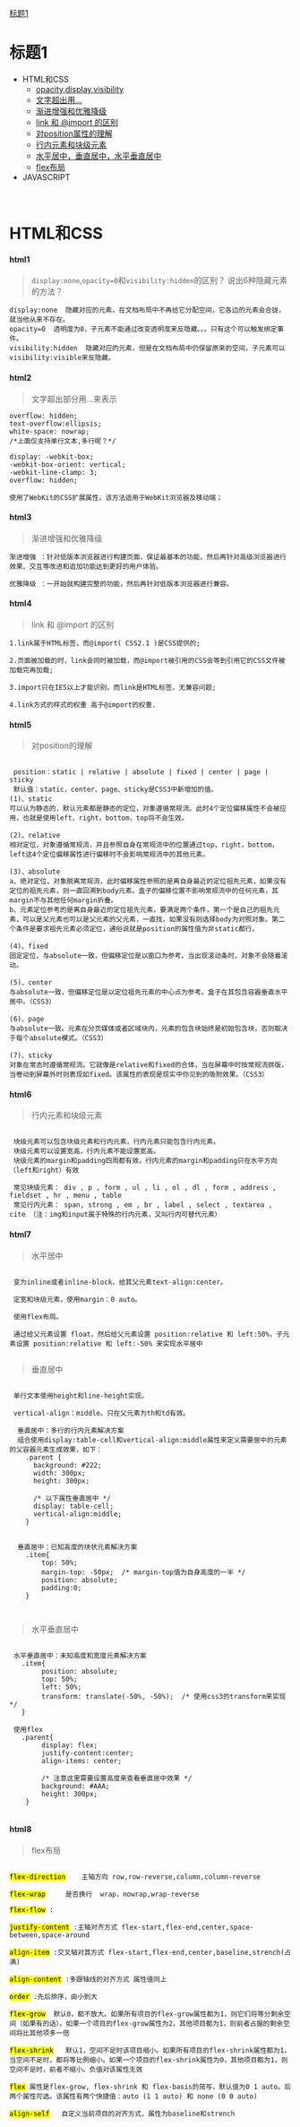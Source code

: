 [标题1](#标题1)

# 标题1

* HTML和CSS
	* [opacity,display,visibility](#html1)
	* [文字超出用...](#html2)
	* [渐进增强和优雅降级](#html3)
	* [link 和 @import 的区别](#html4)
	* [对position属性的理解](#html5)
	* [行内元素和块级元素](#html6)
	* [水平居中，垂直居中，水平垂直居中](#html7)
	* [flex布局](#html8)
* JAVASCRIPT
 </br>

# HTML和CSS
#### html1

 >`display:none`,`opacity=0`和`visibility:hidden`的区别？ 说出6种隐藏元素的方法？

	display:none  隐藏对应的元素，在文档布局中不再给它分配空间，它各边的元素会合拢，就当他从来不存在。
	opacity=0  透明度为0，子元素不能通过改变透明度来反隐藏。。。只有这个可以触发绑定事件。
	visibility:hidden  隐藏对应的元素，但是在文档布局中仍保留原来的空间，子元素可以visibility:visible来反隐藏。
	
#### html2

 > 文字超出部分用...来表示
 
 	overflow: hidden; 
 	text-overflow:ellipsis; 
	white-space: nowrap;
	/*上面仅支持单行文本,多行呢？*/

	display: -webkit-box; 
	-webkit-box-orient: vertical; 
	-webkit-line-clamp: 3; 
	overflow: hidden;

	使用了WebKit的CSS扩展属性，该方法适用于WebKit浏览器及移动端；
 
 #### html3
 
  > 渐进增强和优雅降级
  
  	渐进增强 ：针对低版本浏览器进行构建页面，保证最基本的功能，然后再针对高级浏览器进行效果、交互等改进和追加功能达到更好的用户体验。
	
	优雅降级 ：一开始就构建完整的功能，然后再针对低版本浏览器进行兼容。

#### html4

 > link 和 @import 的区别
 
	1.link属于HTML标签，而@import( CSS2.1 )是CSS提供的;

	2.页面被加载的时，link会同时被加载，而@import被引用的CSS会等到引用它的CSS文件被加载完再加载;

	3.import只在IE5以上才能识别，而link是HTML标签，无兼容问题;

	4.link方式的样式的权重 高于@import的权重.

#### html5

 > 对position的理解
 <pre><code>
 position：static | relative | absolute | fixed | center | page | sticky
 默认值：static，center、page、sticky是CSS3中新增加的值。
(1)、static 
可以认为静态的，默认元素都是静态的定位，对象遵循常规流。此时4个定位偏移属性不会被应用，也就是使用left，right，bottom，top将不会生效。

(2)、relative 
相对定位，对象遵循常规流，并且参照自身在常规流中的位置通过top，right，bottom，left这4个定位偏移属性进行偏移时不会影响常规流中的其他元素。

(3)、absolute 
a、绝对定位，对象脱离常规流，此时偏移属性参照的是离自身最近的定位祖先元素，如果没有定位的祖先元素，则一直回溯到body元素。盒子的偏移位置不影响常规流中的任何元素，其margin不与其他任何margin折叠。
b、元素定位参考的是离自身最近的定位祖先元素，要满足两个条件，第一个是自己的祖先元素，可以是父元素也可以是父元素的父元素，一直找，如果没有则选择body为对照对象。第二个条件是要求祖先元素必须定位，通俗说就是position的属性值为非static都行。

(4)、fixed 
固定定位，与absolute一致，但偏移定位是以窗口为参考。当出现滚动条时，对象不会随着滚动。

(5)、center 
与absolute一致，但偏移定位是以定位祖先元素的中心点为参考。盒子在其包含容器垂直水平居中。（CSS3）

(6)、page 
与absolute一致。元素在分页媒体或者区域块内，元素的包含块始终是初始包含块，否则取决于每个absolute模式。（CSS3）

(7)、sticky 
对象在常态时遵循常规流。它就像是relative和fixed的合体，当在屏幕中时按常规流排版，当卷动到屏幕外时则表现如fixed。该属性的表现是现实中你见到的吸附效果。（CSS3）
</code></pre>

#### html6

 > 行内元素和块级元素
<pre><code>
 块级元素可以包含块级元素和行内元素，行内元素只能包含行内元素。
 块级元素可以设置宽高，行内元素不能设置宽高。
 块级元素的margin和padding四周都有效，行内元素的margin和padding只在水平方向（left和right）有效
 
 常见块级元素： div , p , form , ul , li , ol , dl , form , address , fieldset , hr , menu , table
 常见行内元素： span, strong , em , br , label , select , textarea , cite （注：img和input属于特殊的行内元素，又叫行内可替代元素）
</code></pre>

#### html7

 > 水平居中
 <pre><code>
 变为inline或者inline-block，给其父元素text-align:center。
 
 定宽和块级元素，使用margin：0 auto。
 
 使用flex布局。
 
 通过给父元素设置 float，然后给父元素设置 position:relative 和 left:50%，子元素设置 position:relative 和 left:-50% 来实现水平居中
 </code></pre>
 
 > 垂直居中
 <pre><code>
 单行文本使用height和line-height实现。
 
 vertical-align：middle。只在父元素为th和td有效。
 
  垂直居中：多行的行内元素解决方案
  组合使用display:table-cell和vertical-align:middle属性来定义需要居中的元素的父容器元素生成效果，如下：
    .parent {
      background: #222;
      width: 300px;
      height: 300px;
      
      /* 以下属性垂直居中 */
      display: table-cell;
      vertical-align:middle;
    }


  垂直居中：已知高度的块状元素解决方案
    .item{
        top: 50%;
        margin-top: -50px;  /* margin-top值为自身高度的一半 */
        position: absolute;
        padding:0;
    }
 
 </code></pre>

 > 水平垂直居中
 
 <pre><code>
 水平垂直居中：未知高度和宽度元素解决方案
   .item{
        position: absolute;
        top: 50%;
        left: 50%;
        transform: translate(-50%, -50%);  /* 使用css3的transform来实现 */
   }
 
 使用flex
   .parent{
        display: flex;
        justify-content:center;
        align-items: center;

        /* 注意这里需要设置高度来查看垂直居中效果 */
        background: #AAA;
        height: 300px;
    }
 </code></pre>

#### html8

 > flex布局
<pre><code>
<mark>flex-direction</mark>    主轴方向 row,row-reverse,column,column-reverse

<mark>flex-wrap</mark>     是否换行  wrap，nowrap,wrap-reverse

<mark>flex-flow</mark> :<direction> <wrap>
	
<mark>justify-content</mark> :主轴对齐方式 flex-start,flex-end,center,space-between,space-around

<mark>align-item</mark> :交叉轴对其方式 flex-start,flex-end,center,baseline,strench(占满)

<mark>align-content</mark> :多跟轴线的对齐方式 属性值同上

<mark>order</mark> :先后排序，由小到大

<mark>flex-grow</mark>  默认0，都不放大。如果所有项目的flex-grow属性都为1，则它们将等分剩余空间（如果有的话）。如果一个项目的flex-grow属性为2，其他项目都为1，则前者占据的剩余空间将比其他项多一倍

<mark>flex-shrink</mark>   默认1，空间不足时该项目缩小。如果所有项目的flex-shrink属性都为1，当空间不足时，都将等比例缩小。如果一个项目的flex-shrink属性为0，其他项目都为1，则空间不足时，前者不缩小。负值对该属性无效

<mark>flex</mark> 属性是flex-grow, flex-shrink 和 flex-basis的简写，默认值为0 1 auto。后两个属性可选。该属性有两个快捷值：auto (1 1 auto) 和 none (0 0 auto)

<mark>align-self</mark>   自定义当前项目的对齐方式，属性为baseline和strench
</code></pre>
